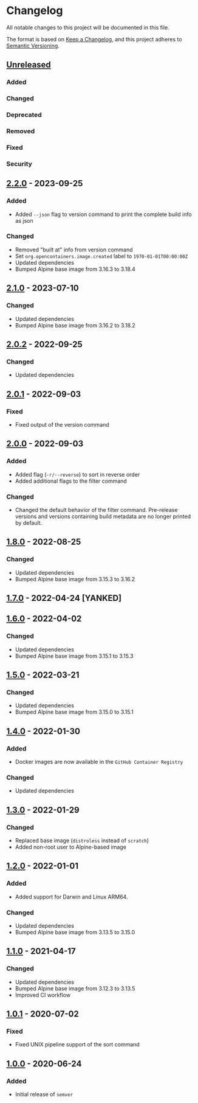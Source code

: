 <!-- SPDX-License-Identifier: MIT -->  

# Changelog

All notable changes to this project will be documented in this file.

The format is based on [Keep a Changelog](https://keepachangelog.com/en/1.0.0/), and this project adheres to [Semantic Versioning](https://semver.org/spec/v2.0.0.html).

## [Unreleased]

### Added

### Changed

### Deprecated

### Removed

### Fixed

### Security

## [2.2.0] - 2023-09-25

### Added

- Added `--json` flag to version command to print the complete build info as json

### Changed

- Removed "built at" info from version command
- Set `org.opencontainers.image.created` label to `1970-01-01T00:00:00Z`
- Updated dependencies
- Bumped Alpine base image from 3.16.3 to 3.18.4

## [2.1.0] - 2023-07-10

### Changed

- Updated dependencies
- Bumped Alpine base image from 3.16.2 to 3.18.2

## [2.0.2] - 2022-09-25

### Changed

- Updated dependencies

## [2.0.1] - 2022-09-03

### Fixed

- Fixed output of the version command

## [2.0.0] - 2022-09-03

### Added

- Added flag (`-r/--reverse`) to sort in reverse order
- Added additional flags to the filter command

### Changed

- Changed the default behavior of the filter command. Pre-release versions and versions containing build metadata are no longer printed by default.

## [1.8.0] - 2022-08-25

### Changed

- Updated dependencies
- Bumped Alpine base image from 3.15.3 to 3.16.2

## [1.7.0] - 2022-04-24 [YANKED]

## [1.6.0] - 2022-04-02

### Changed

- Updated dependencies
- Bumped Alpine base image from 3.15.1 to 3.15.3

## [1.5.0] - 2022-03-21

### Changed

- Updated dependencies
- Bumped Alpine base image from 3.15.0 to 3.15.1

## [1.4.0] - 2022-01-30

### Added

- Docker images are now available in the `GitHub Container Registry`

### Changed

- Updated dependencies

## [1.3.0] - 2022-01-29

### Changed

- Replaced base image (`distroless` instead of `scratch`)
- Added non-root user to Alpine-based image

## [1.2.0] - 2022-01-01

### Added

- Added support for Darwin and Linux ARM64.

### Changed

- Updated dependencies
- Bumped Alpine base image from 3.13.5 to 3.15.0

## [1.1.0] - 2021-04-17

### Changed

- Updated dependencies
- Bumped Alpine base image from 3.12.3 to 3.13.5
- Improved CI workflow

## [1.0.1] - 2020-07-02

### Fixed

- Fixed UNIX pipeline support of the sort command

## [1.0.0] - 2020-06-24

### Added

- Initial release of `semver`

[unreleased]: https://github.com/ffurrer2/semver/compare/v2.2.0...HEAD
[2.2.0]: https://github.com/ffurrer2/semver/compare/v2.1.2...v2.2.0
[2.1.0]: https://github.com/ffurrer2/semver/compare/v2.0.2...v2.1.0
[2.0.2]: https://github.com/ffurrer2/semver/compare/v2.0.1...v2.0.2
[2.0.1]: https://github.com/ffurrer2/semver/compare/v2.0.0...v2.0.1
[2.0.0]: https://github.com/ffurrer2/semver/compare/v1.8.0...v2.0.0
[1.8.0]: https://github.com/ffurrer2/semver/compare/v1.7.0...v1.8.0
[1.7.0]: https://github.com/ffurrer2/semver/compare/v1.6.0...v1.7.0
[1.6.0]: https://github.com/ffurrer2/semver/compare/v1.5.0...v1.6.0
[1.5.0]: https://github.com/ffurrer2/semver/compare/v1.4.0...v1.5.0
[1.4.0]: https://github.com/ffurrer2/semver/compare/v1.3.0...v1.4.0
[1.3.0]: https://github.com/ffurrer2/semver/compare/v1.2.0...v1.3.0
[1.2.0]: https://github.com/ffurrer2/semver/compare/v1.1.0...v1.2.0
[1.1.0]: https://github.com/ffurrer2/semver/compare/v1.0.1...v1.1.0
[1.0.1]: https://github.com/ffurrer2/semver/compare/v1.0.0...v1.0.1
[1.0.0]: https://github.com/ffurrer2/semver/compare/c171518f...v1.0.0
